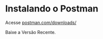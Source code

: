 # Instalando o Postman

Acesse [postman.com/downloads/](https://www.postman.com/downloads/)

Baixe a Versão Recente. 

